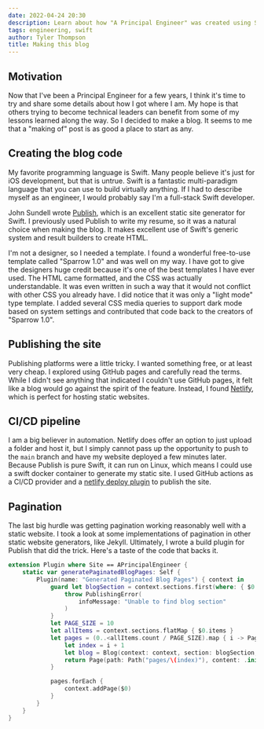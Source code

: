 ```yaml
---
date: 2022-04-24 20:30
description: Learn about how "A Principal Engineer" was created using Swift!
tags: engineering, swift
author: Tyler Thompson
title: Making this blog
---
```


## Motivation
Now that I've been a Principal Engineer for a few years, I think it's time to try and share some details about how I got where I am. My hope is that others trying to become technical leaders can benefit from some of my lessons learned along the way. So I decided to make a blog. It seems to me that a "making of" post is as good a place to start as any.

## Creating the blog code
My favorite programming language is Swift. Many people believe it's just for iOS development, but that is untrue. Swift is a fantastic multi-paradigm language that you can use to build virtually anything. If I had to describe myself as an engineer, I would probably say I'm a full-stack Swift developer.

John Sundell wrote [Publish](https://github.com/johnsundell/publish), which is an excellent static site generator for Swift. I previously used Publish to write my resume, so it was a natural choice when making the blog. It makes excellent use of Swift's generic system and result builders to create HTML. 

I'm not a designer, so I needed a template. I found a wonderful free-to-use template called "Sparrow 1.0" and was well on my way. I have got to give the designers huge credit because it's one of the best templates I have ever used. The HTML came formatted, and the CSS was actually understandable. It was even written in such a way that it would not conflict with other CSS you already have. I did notice that it was only a "light mode" type template. I added several CSS media queries to support dark mode based on system settings and contributed that code back to the creators of "Sparrow 1.0".

## Publishing the site
Publishing platforms were a little tricky. I wanted something free, or at least very cheap. I explored using GitHub pages and carefully read the terms. While I didn't see anything that indicated I couldn't use GitHub pages, it felt like a blog would go against the spirit of the feature. Instead, I found [Netlify](https://netlify.com/), which is perfect for hosting static websites. 

## CI/CD pipeline
I am a big believer in automation. Netlify does offer an option to just upload a folder and host it, but I simply cannot pass up the opportunity to push to the `main` branch and have my website deployed a few minutes later. Because Publish is pure Swift, it can run on Linux, which means I could use a swift docker container to generate my static site. I used GitHub actions as a CI/CD provider and a [netlify deploy plugin](https://github.com/jsmrcaga/action-netlify-deploy) to publish the site.

## Pagination
The last big hurdle was getting pagination working reasonably well with a static website. I took a look at some implementations of pagination in other static website generators, like Jekyll. Ultimately, I wrote a build plugin for Publish that did the trick. Here's a taste of the code that backs it.

```swift
extension Plugin where Site == APrincipalEngineer {
    static var generatePaginatedBlogPages: Self {
        Plugin(name: "Generated Paginated Blog Pages") { context in
            guard let blogSection = context.sections.first(where: { $0.id.rawValue == APrincipalEngineer.SectionID.blog.rawValue }) else {
                throw PublishingError(
                    infoMessage: "Unable to find blog section"
                )
            }
            let PAGE_SIZE = 10
            let allItems = context.sections.flatMap { $0.items }
            let pages = (0..<allItems.count / PAGE_SIZE).map { i -> Page in
                let index = i + 1
                let blog = Blog(context: context, section: blogSection, pageSize: PAGE_SIZE, offset: PAGE_SIZE * i)
                return Page(path: Path("pages/\(index)"), content: .init(title: "Blog - Page \(index)", description: "A Principal Engineer Blog - Page \(index)", body: .init(html: blog.html.render()), date: Date(), lastModified: Date(), imagePath: nil, audio: nil, video: nil))
            }

            pages.forEach {
                context.addPage($0)
            }
        }
    }
}
```